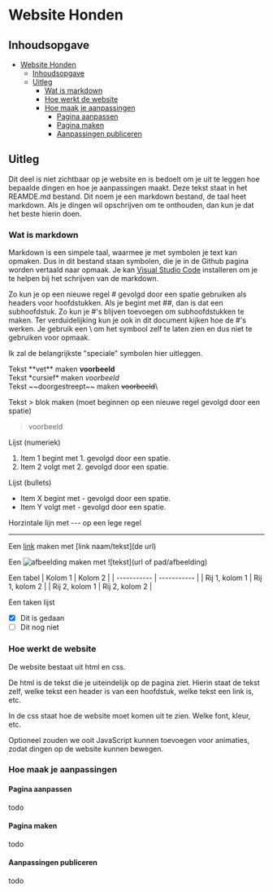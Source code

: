 # Website Honden

## Inhoudsopgave

- [Website Honden](#website-honden)
  - [Inhoudsopgave](#inhoudsopgave)
  - [Uitleg](#uitleg)
    - [Wat is markdown](#wat-is-markdown)
    - [Hoe werkt de website](#hoe-werkt-de-website)
    - [Hoe maak je aanpassingen](#hoe-maak-je-aanpassingen)
      - [Pagina aanpassen](#pagina-aanpassen)
      - [Pagina maken](#pagina-maken)
      - [Aanpassingen publiceren](#aanpassingen-publiceren)

## Uitleg

Dit deel is niet zichtbaar op je website en is bedoelt om je uit te leggen hoe bepaalde dingen en hoe je aanpassingen maakt.
Deze tekst staat in het REAMDE.md bestand. Dit noem je een markdown bestand, de taal heet markdown.
Als je dingen wil opschrijven om te onthouden, dan kun je dat het beste hierin doen.

### Wat is markdown

Markdown is een simpele taal, waarmee je met symbolen je text kan opmaken.
Dus in dit bestand staan symbolen, die je in de Github pagina worden vertaald naar opmaak.
Je kan [Visual Studio Code](https://code.visualstudio.com/) installeren om je te helpen bij het schrijven van de markdown.

Zo kun je op een nieuwe regel \# gevolgd door een spatie gebruiken als headers voor hoofdstukken.
Als je begint met \#\#, dan is dat een subhoofdstuk. Zo kun je \#'s blijven toevoegen om subhoofdstukken te maken.
Ter verduidelijking kun je ook in dit document kijken hoe de \#'s werken.
Je gebruik een \ om het symbool zelf te laten zien en dus niet te gebruiken voor opmaak.

Ik zal de belangrijkste "speciale" symbolen hier uitleggen.

Tekst \*\*vet\*\* maken **voorbeeld**\
Tekst \*cursief\* maken *voorbeeld*\
Tekst \~\~doorgestreept\~\~ maken ~~voorbeeld~~\

Tekst \> blok maken (moet beginnen op een nieuwe regel gevolgd door een spatie)
> voorbeeld

Lijst (numeriek)

1. Item 1 begint met 1. gevolgd door een spatie.
2. Item 2 volgt met 2. gevolgd door een spatie.

Lijst (bullets)

- Item X begint met - gevolgd door een spatie.
- Item Y volgt met - gevolgd door een spatie.

Horzintale lijn met --- op een lege regel

---

Een [link](https://www.google.com) maken met \[link naam/tekst](de url)

Een ![afbeelding](https://www.markdownguide.org/assets/images/tux.png) maken met \!\[tekst](url of pad/afbeelding)

Een tabel
| Kolom 1 | Kolom 2 |
| ----------- | ----------- |
| Rij 1, kolom 1 | Rij 1, kolom 2 |
| Rij 2, kolom 1 | Rij 2, kolom 2 |

Een taken lijst

- [x] Dit is gedaan
- [ ] Dit nog niet

### Hoe werkt de website

De website bestaat uit html en css.

De html is de tekst die je uiteindelijk op de pagina ziet.
Hierin staat de tekst zelf, welke tekst een header is van een hoofdstuk, welke tekst een link is, etc.

In de css staat hoe de website moet komen uit te zien.
Welke font, kleur, etc.

Optioneel zouden we ooit JavaScript kunnen toevoegen voor animaties, zodat dingen op de website kunnen bewegen.

### Hoe maak je aanpassingen

#### Pagina aanpassen

todo

#### Pagina maken

todo

#### Aanpassingen publiceren

todo
